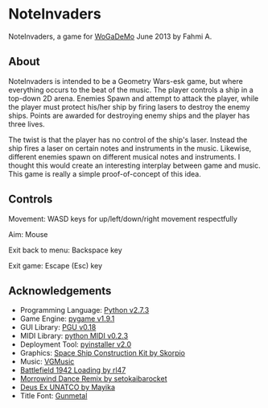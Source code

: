 NoteInvaders
============

NoteInvaders, a game for [WoGaDeMo](http://2013.wogademo.com/) June 2013 by Fahmi A.

About
-----

NoteInvaders is intended to be a Geometry Wars-esk game, but where everything occurs to the beat of the music. The player controls a ship in a top-down 2D arena. Enemies Spawn and attempt to attack the player, while the player must protect his/her ship by firing lasers to destroy the enemy ships. Points are awarded for destroying enemy ships and the player has three lives.

The twist is that the player has no control of the ship's laser. Instead the ship fires a laser on certain notes and instruments in the music. Likewise, different enemies spawn on different musical notes and instruments. I thought this would create an interesting interplay between game and music. This game is really a simple proof-of-concept of this idea.

Controls
--------

Movement: WASD keys for up/left/down/right movement respectfully

Aim: Mouse

Exit back to menu: Backspace key

Exit game: Escape (Esc) key

Acknowledgements
---------------

* Programming Language: [Python v2.7.3](http://www.python.org/)
* Game Engine: [pygame v1.9.1](http://www.pygame.org)
* GUI Library: [PGU v0.18](http://code.google.com/p/pgu/)
* MIDI Library: [python MIDI v0.2.3](https://github.com/vishnubob/python-midi)
* Deployment Tool: [pyinstaller v2.0](http://www.pyinstaller.org/)
* Graphics: [Space Ship Construction Kit by Skorpio](http://opengameart.org/content/space-ship-construction-kit)
* Music: [VGMusic](http://www.vgmusic.com/)
 * [Battlefield 1942 Loading by rl47](http://www.vgmusic.com/music/computer/microsoft/windows/)
 * [Morrowind Dance Remix by setokaibarocket](http://www.vgmusic.com/music/console/microsoft/xbox/)
 * [Deus Ex UNATCO by Mayika](http://www.vgmusic.com/music/computer/microsoft/windows/)
* Title Font: [Gunmetal](http://cooltext.com/Logo-Design-Gunmetal)

